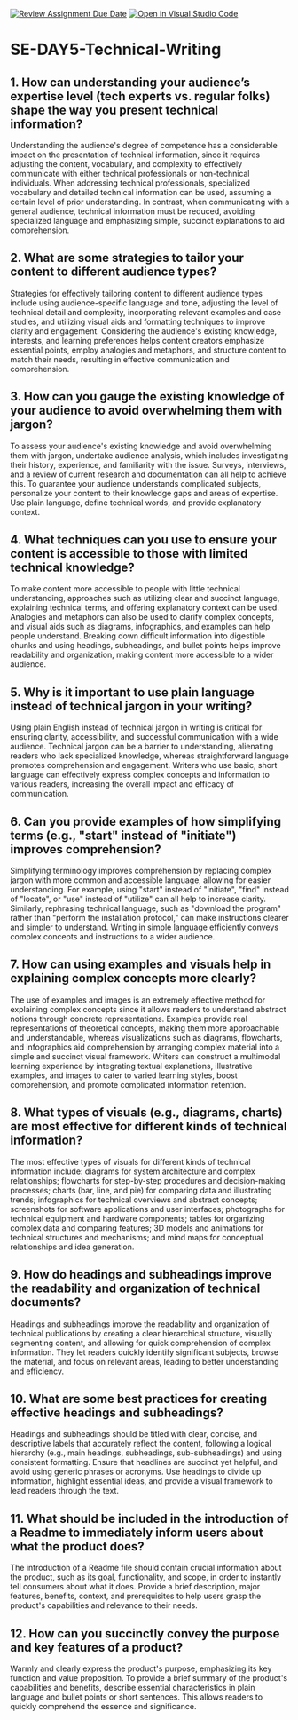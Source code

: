 [![Review Assignment Due Date](https://classroom.github.com/assets/deadline-readme-button-22041afd0340ce965d47ae6ef1cefeee28c7c493a6346c4f15d667ab976d596c.svg)](https://classroom.github.com/a/zsAR-pyY)
[![Open in Visual Studio Code](https://classroom.github.com/assets/open-in-vscode-2e0aaae1b6195c2367325f4f02e2d04e9abb55f0b24a779b69b11b9e10269abc.svg)](https://classroom.github.com/online_ide?assignment_repo_id=15704326&assignment_repo_type=AssignmentRepo)
# SE-DAY5-Technical-Writing
## 1. How can understanding your audience’s expertise level (tech experts vs. regular folks) shape the way you present technical information?
Understanding the audience's degree of competence has a considerable impact on the presentation of technical information, since it requires adjusting the content, vocabulary, and complexity to effectively communicate with either technical professionals or non-technical individuals. When addressing technical professionals, specialized vocabulary and detailed technical information can be used, assuming a certain level of prior understanding. In contrast, when communicating with a general audience, technical information must be reduced, avoiding specialized language and emphasizing simple, succinct explanations to aid comprehension. 

## 2. What are some strategies to tailor your content to different audience types?
Strategies for effectively tailoring content to different audience types include using audience-specific language and tone, adjusting the level of technical detail and complexity, incorporating relevant examples and case studies, and utilizing visual aids and formatting techniques to improve clarity and engagement. Considering the audience's existing knowledge, interests, and learning preferences helps content creators emphasize essential points, employ analogies and metaphors, and structure content to match their needs, resulting in effective communication and comprehension.

## 3. How can you gauge the existing knowledge of your audience to avoid overwhelming them with jargon?
To assess your audience's existing knowledge and avoid overwhelming them with jargon, undertake audience analysis, which includes investigating their history, experience, and familiarity with the issue. Surveys, interviews, and a review of current research and documentation can all help to achieve this. To guarantee your audience understands complicated subjects, personalize your content to their knowledge gaps and areas of expertise. Use plain language, define technical words, and provide explanatory context.

## 4. What techniques can you use to ensure your content is accessible to those with limited technical knowledge?
To make content more accessible to people with little technical understanding, approaches such as utilizing clear and succinct language, explaining technical terms, and offering explanatory context can be used. Analogies and metaphors can also be used to clarify complex concepts, and visual aids such as diagrams, infographics, and examples can help people understand. Breaking down difficult information into digestible chunks and using headings, subheadings, and bullet points helps improve readability and organization, making content more accessible to a wider audience. 

## 5. Why is it important to use plain language instead of technical jargon in your writing?
Using plain English instead of technical jargon in writing is critical for ensuring clarity, accessibility, and successful communication with a wide audience. Technical jargon can be a barrier to understanding, alienating readers who lack specialized knowledge, whereas straightforward language promotes comprehension and engagement. Writers who use basic, short language can effectively express complex concepts and information to various readers, increasing the overall impact and efficacy of communication.

## 6. Can you provide examples of how simplifying terms (e.g., "start" instead of "initiate") improves comprehension?
Simplifying terminology improves comprehension by replacing complex jargon with more common and accessible language, allowing for easier understanding. For example, using "start" instead of "initiate", "find" instead of "locate", or "use" instead of "utilize" can all help to increase clarity. Similarly, rephrasing technical language, such as "download the program" rather than "perform the installation protocol," can make instructions clearer and simpler to understand. Writing in simple language efficiently conveys complex concepts and instructions to a wider audience.

## 7. How can using examples and visuals help in explaining complex concepts more clearly?
The use of examples and images is an extremely effective method for explaining complex concepts since it allows readers to understand abstract notions through concrete representations. Examples provide real representations of theoretical concepts, making them more approachable and understandable, whereas visualizations such as diagrams, flowcharts, and infographics aid comprehension by arranging complex material into a simple and succinct visual framework. Writers can construct a multimodal learning experience by integrating textual explanations, illustrative examples, and images to cater to varied learning styles, boost comprehension, and promote complicated information retention.

## 8. What types of visuals (e.g., diagrams, charts) are most effective for different kinds of technical information?
The most effective types of visuals for different kinds of technical information include: diagrams for system architecture and complex relationships; flowcharts for step-by-step procedures and decision-making processes; charts (bar, line, and pie) for comparing data and illustrating trends; infographics for technical overviews and abstract concepts; screenshots for software applications and user interfaces; photographs for technical equipment and hardware components; tables for organizing complex data and comparing features; 3D models and animations for technical structures and mechanisms; and mind maps for conceptual relationships and idea generation.

## 9. How do headings and subheadings improve the readability and organization of technical documents?
Headings and subheadings improve the readability and organization of technical publications by creating a clear hierarchical structure, visually segmenting content, and allowing for quick comprehension of complex information. They let readers quickly identify significant subjects, browse the material, and focus on relevant areas, leading to better understanding and efficiency.

## 10. What are some best practices for creating effective headings and subheadings?
Headings and subheadings should be titled with clear, concise, and descriptive labels that accurately reflect the content, following a logical hierarchy (e.g., main headings, subheadings, sub-subheadings) and using consistent formatting. Ensure that headlines are succinct yet helpful, and avoid using generic phrases or acronyms. Use headings to divide up information, highlight essential ideas, and provide a visual framework to lead readers through the text.

## 11. What should be included in the introduction of a Readme to immediately inform users about what the product does?
The introduction of a Readme file should contain crucial information about the product, such as its goal, functionality, and scope, in order to instantly tell consumers about what it does. Provide a brief description, major features, benefits, context, and prerequisites to help users grasp the product's capabilities and relevance to their needs.

## 12. How can you succinctly convey the purpose and key features of a product?
Warmly and clearly express the product's purpose, emphasizing its key function and value proposition. To provide a brief summary of the product's capabilities and benefits, describe essential characteristics in plain language and bullet points or short sentences. This allows readers to quickly comprehend the essence and significance.
